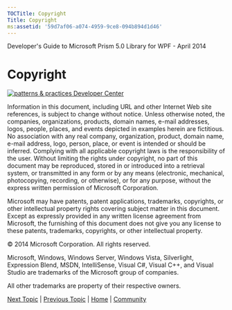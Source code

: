 ```yaml
---
TOCTitle: Copyright
Title: Copyright
ms:assetid: '59d7af06-a074-4959-9ce8-094b894d1d46'
---
```


Developer's Guide to Microsoft Prism 5.0 Library for WPF - April 2014

Copyright
=========

[![](https://msdn.microsoft.com/en-us/Ff921171.pnp-logo(en-us,PandP.40).png "patterns & practices Developer Center")](http://microsoft.com/practices)

Information in this document, including URL and other Internet Web site references, is subject to change without notice. Unless otherwise noted, the companies, organizations, products, domain names, e-mail addresses, logos, people, places, and events depicted in examples herein are fictitious. No association with any real company, organization, product, domain name, e-mail address, logo, person, place, or event is intended or should be inferred. Complying with all applicable copyright laws is the responsibility of the user. Without limiting the rights under copyright, no part of this document may be reproduced, stored in or introduced into a retrieval system, or transmitted in any form or by any means (electronic, mechanical, photocopying, recording, or otherwise), or for any purpose, without the express written permission of Microsoft Corporation.

Microsoft may have patents, patent applications, trademarks, copyrights, or other intellectual property rights covering subject matter in this document. Except as expressly provided in any written license agreement from Microsoft, the furnishing of this document does not give you any license to these patents, trademarks, copyrights, or other intellectual property.

© 2014 Microsoft Corporation. All rights reserved.

Microsoft, Windows, Windows Server, Windows Vista, Silverlight, Expression Blend, MSDN, IntelliSense, Visual C\#, Visual C++, and Visual Studio are trademarks of the Microsoft group of companies.

All other trademarks are property of their respective owners.

[Next Topic](https://msdn.microsoft.com/d4fd190b-4283-4324-8915-0f66e2010a19) | [Previous Topic](https://msdn.microsoft.com/8a089e86-f33d-44d0-9291-e9e0c461334d) | [Home](http://msdn.microsoft.com/en-us/library/gg406140) | [Community](https://compositewpf.codeplex.com/)
